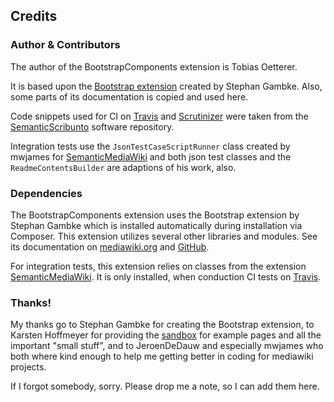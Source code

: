 ## Credits

### Author & Contributors

The author of the BootstrapComponents extension is Tobias Oetterer.

It is based upon the [Bootstrap extension][ExtensionBootstrap] created
by Stephan Gambke. Also, some parts of its documentation is copied and
used here.

Code snippets used for CI on [Travis] and [Scrutinizer] were taken from
the [SemanticScribunto] software repository.

Integration tests use the `JsonTestCaseScriptRunner` class created by
mwjames for [SemanticMediaWiki] and both json test classes and the
`ReadmeContentsBuilder` are adaptions of his work, also.

### Dependencies

The BootstrapComponents extension uses the Bootstrap extension by
Stephan Gambke which is installed automatically during installation via
Composer. This extension utilizes several other libraries and modules.
See its documentation on [mediawiki.org][ExtensionBootstrap] and
[GitHub][GitHub].

For integration tests, this extension relies on classes from the extension
[SemanticMediaWiki]. It is only installed, when conduction CI tests on
[Travis].

### Thanks!

My thanks go to Stephan Gambke for creating the Bootstrap extension, to
Karsten Hoffmeyer for providing the [sandbox][Sandbox] for example pages
and all the important "small stuff", and to JeroenDeDauw and especially
mwjames who both where kind enough to help me getting better in coding for
mediawiki projects.

If I forgot somebody, sorry. Please drop me a note, so I can add them here.


[ExtensionBootstrap]: https://www.mediawiki.org/wiki/Extension:Bootstrap
[GitHub]: https://github.com/cmln/mw-bootstrap
[Travis]: https://travis-ci.org
[Scrutinizer]: https://scrutinizer-ci.com
[SemanticScribunto]: https://github.com/SemanticMediaWiki/SemanticScribunto
[SemanticMediaWiki]: https://github.com/SemanticMediaWiki/SemanticMediaWiki
[Sandbox]: https://sandbox.semantic-mediawiki.org/wiki/BootstrapComponents